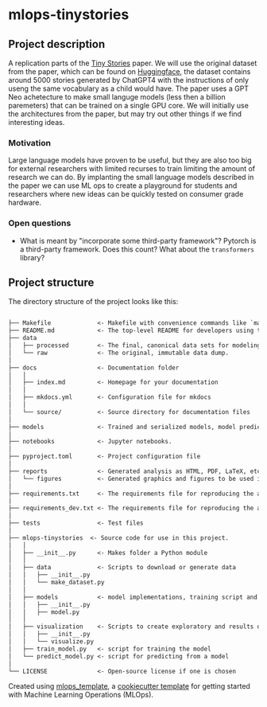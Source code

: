 # mlops-tinystories

## Project description

A replication parts of the [Tiny Stories](https://arxiv.org/abs/2305.07759) paper.
We will use the original dataset from the paper, which can be found on [Huggingface](https://huggingface.co/datasets/roneneldan/TinyStories), the dataset contains around 5000 stories generated by ChatGPT4 with the instructions of only useng the same vocabulary as a child would have. The paper uses a GPT Neo achetecture to make small languge models (less then a billion paremeters) that can be trained on a single GPU core. 
We will initially use the architectures from the paper, but may try out other things if we find interesting ideas.

### Motivation
Large language models have proven to be useful, but they are also too big for external researchers with limited recurses to train limiting the amount of research we can do. By implanting the small language models described in the paper we can use ML ops to create a playground for students and researchers where new ideas can be quickly tested on consumer grade hardware.


### Open questions
 - What is meant by "incorporate some third-party framework"? Pytorch is a third-party framework. Does this count? What about the `transformers` library?

## Project structure

The directory structure of the project looks like this:

```txt

├── Makefile             <- Makefile with convenience commands like `make data` or `make train`
├── README.md            <- The top-level README for developers using this project.
├── data
│   ├── processed        <- The final, canonical data sets for modeling.
│   └── raw              <- The original, immutable data dump.
│
├── docs                 <- Documentation folder
│   │
│   ├── index.md         <- Homepage for your documentation
│   │
│   ├── mkdocs.yml       <- Configuration file for mkdocs
│   │
│   └── source/          <- Source directory for documentation files
│
├── models               <- Trained and serialized models, model predictions, or model summaries
│
├── notebooks            <- Jupyter notebooks.
│
├── pyproject.toml       <- Project configuration file
│
├── reports              <- Generated analysis as HTML, PDF, LaTeX, etc.
│   └── figures          <- Generated graphics and figures to be used in reporting
│
├── requirements.txt     <- The requirements file for reproducing the analysis environment
|
├── requirements_dev.txt <- The requirements file for reproducing the analysis environment
│
├── tests                <- Test files
│
├── mlops-tinystories  <- Source code for use in this project.
│   │
│   ├── __init__.py      <- Makes folder a Python module
│   │
│   ├── data             <- Scripts to download or generate data
│   │   ├── __init__.py
│   │   └── make_dataset.py
│   │
│   ├── models           <- model implementations, training script and prediction script
│   │   ├── __init__.py
│   │   ├── model.py
│   │
│   ├── visualization    <- Scripts to create exploratory and results oriented visualizations
│   │   ├── __init__.py
│   │   └── visualize.py
│   ├── train_model.py   <- script for training the model
│   └── predict_model.py <- script for predicting from a model
│
└── LICENSE              <- Open-source license if one is chosen
```

Created using [mlops_template](https://github.com/SkafteNicki/mlops_template),
a [cookiecutter template](https://github.com/cookiecutter/cookiecutter) for getting
started with Machine Learning Operations (MLOps).
